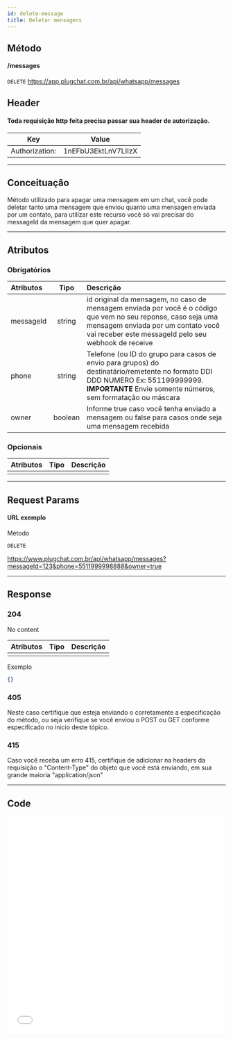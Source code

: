 ```yaml
---
id: delete-message
title: Deletar mensagens
---
```


## Método

#### /messages

`DELETE` https://app.plugchat.com.br/api/whatsapp/messages

## Header

#### Toda requisição http feita precisa passar sua header de autorização.

|      Key       |        Value        |
| :------------: | :-----------------: |
| Authorization: | 1nEFbU3EktLnV7LIIzX |

---

## Conceituação

Método utilizado para apagar uma mensagem em um chat, você pode deletar tanto uma mensagem que enviou quanto uma mensagen enviada por um contato, para utilizar este recurso você só vai precisar do messageId da mensagem que quer apagar.

---

## Atributos

### Obrigatórios

| Atributos | Tipo | Descrição |
| :-- | :-: | :-- |
| messageId | string | id original da mensagem, no caso de mensagem enviada por você é o código que vem no seu reponse, caso seja uma mensagem enviada por um contato você vai receber este messageId pelo seu webhook de receive |
| phone | string | Telefone (ou ID do grupo para casos de envio para grupos) do destinatário/remetente no formato DDI DDD NUMERO Ex: 551199999999. **IMPORTANTE** Envie somente números, sem formatação ou máscara |
| owner | boolean | Informe true caso você tenha enviado a mensagem ou false para casos onde seja uma mensagem recebida |

### Opcionais

| Atributos | Tipo | Descrição |
| :-------- | :--: | :-------- |
|           |      |           |

---

## Request Params

#### URL exemplo

Método

`DELETE`

https://www.plugchat.com.br/api/whatsapp/messages?messageId=123&phone=5511999998888&owner=true

---

## Response

### 204

No content

| Atributos | Tipo | Descrição |
| :-------- | :--- | :-------- |
|           |      |           |

Exemplo

```json
{}
```

### 405

Neste caso certifique que esteja enviando o corretamente a especificação do método, ou seja verifique se você enviou o POST ou GET conforme especificado no inicio deste tópico.

### 415

Caso você receba um erro 415, certifique de adicionar na headers da requisição o "Content-Type" do objeto que você está enviando, em sua grande maioria "application/json"

---

## Code

<iframe src="//api.apiembed.com/?source=https://raw.githubusercontent.com/fourpixelit/plug-chat-docs/main/json-examples/delete-message.json&targets=all" frameborder="0" scrolling="no" width="100%" height="500px" seamless></iframe>
